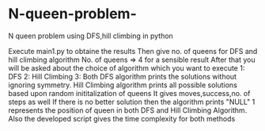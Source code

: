 # N-queen-problem-
N queen problem using DFS,hill climbing in python

Execute main1.py to obtaine the results
Then give no. of queens for DFS and hill climbing algorithm
No. of queens => 4 for a sensible result
After that you will be asked about the choice of algorithm which you want to execute
1: DFS
2: Hill Climbing
3: Both
DFS algorithm prints the solutions without ignoring symmetry.
Hill Climbing algorithm prints all possible solutions based upon random inititalization of queens
It gives moves,success,no. of steps as well
If there is no better solution then the algorithm prints "NULL"
1 represents the position of queen in both DFS and Hill Climbing Algorithm.
Also the developed script gives the time complexity for both methods
